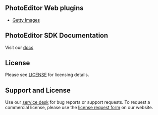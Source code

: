 ## PhotoEditor Web plugins

* [Getty Images](https://github.com/imgly/pesdk-web-plugins/tree/main/plugins/getty-images)


## PhotoEditor SDK Documentation
Visit our [docs](https://docs.photoeditorsdk.com)

## License
Please see [LICENSE](https://github.com/imgly/pesdk-web-plugins/tree/main/LICENSE.md) for licensing details.

## Support and License
Use our [service desk](https://support.photoeditorsdk.com) for bug reports or support requests. To request a commercial license, please use the [license request form](https://www.photoeditorsdk.com/pricing) on our website.
